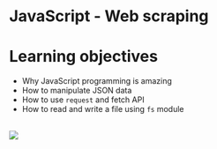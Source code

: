 # JavaScript - Web scraping
# Learning objectives

* Why JavaScript programming is amazing
* How to manipulate JSON data
* How to use `request` and fetch API
* How to read and write a file using `fs` module
<br>
<img src="https://www.holbertonschool.com/holberton-logo.png">

